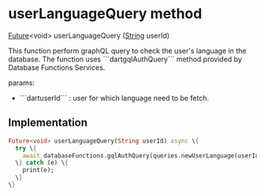 


# userLanguageQuery method








[Future](https://api.flutter.dev/flutter/dart-async/Future-class.html)&lt;void> userLanguageQuery
([String](https://api.flutter.dev/flutter/dart-core/String-class.html) userId)





<p>This function perform graphQL query to check the user's language in the database.
The function uses ```dartgqlAuthQuery``` method provided by Database Functions Services.</p>
<p>params:</p>
<ul>
<li>```dartuserId``` : user for which language need to be fetch.</li>
</ul>



## Implementation

```dart
Future<void> userLanguageQuery(String userId) async \{
  try \{
    await databaseFunctions.gqlAuthQuery(queries.newUserLanguage(userId));
  \} catch (e) \{
    print(e);
  \}
\}
```







